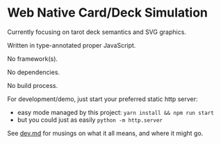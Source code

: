 # Web Native Card/Deck Simulation

Currently focusing on tarot deck semantics and SVG graphics.

Written in type-annotated proper JavaScript.

No framework(s).

No dependencies.

No build process.

For development/demo, just start your preferred static http server:
- easy mode managed by this project: `yarn install && npm run start`
- but you could just as easily `python -m http.server`
  
See [dev.md](dev.md) for musings on what it all means, and where it might go.
